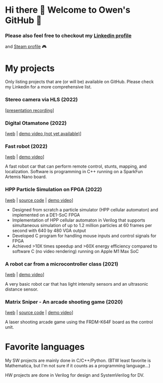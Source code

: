 # Hi there 👋 Welcome to Owen's GitHub 🦉

### Please also feel free to checkout my [Linkedin profile](https://www.linkedin.com/in/owen-d/)
and [Steam profile](https://steamcommunity.com/id/owenoool/) 🎮

# My projects
Only listing projects that are (or will be) available on GitHub. Please check my Linkedin for a more comprehensive list.

### Stereo camera via HLS (2022)
[[presentation recording](https://youtu.be/_zIqhIqTxRY)]

### Digital Otamatone (2022)
[[web](https://qd39l.github.io/digital-otamatone-web/) | [demo video (not yet available)]()]

### Fast robot (2022)
[[web](https://qd39l.github.io/fast-robots/) | [demo video](https://youtu.be/MGXwT600lhQ)]

A fast robot car that can perform remote control, stunts, mapping, and localization. Software is programming in C++ running on a SparkFun Artemis Nano board.

### HPP Particle Simulation on FPGA (2022)
[[web](https://qd39l.github.io/HPP-cellular-automaton-FPGA/index.html) | [source code](https://github.com/qd39l/HPP-cellular-automaton-FPGA/tree/main/hpp_automata_src) | [demo video](https://www.youtube.com/watch?v=KQd6q0IsZMc)]

- Designed from scratch a particle simulator (HPP cellular automaton) and implemented on a DE1-SoC FPGA
- Implementation of HPP cellular automaton in Verilog that supports simultaneous simulation of up to 1.2 million particles at 60 frames per second with 640 by 480 VGA output
- Developed C program for handling mouse inputs and control signals for FPGA
- Achieved >10X times speedup and >60X energy efficiency compared to software C (no video rendering) running on Apple M1 Max SoC

### A robot car from a microcontroller class (2021)
[[web](https://qd39l.github.io/intelligent-physical-system/) | [demo video](https://www.youtube.com/watch?v=WJnsooBZ7q8)]

A very basic robot car that has light intensity sensors and an ultrasonic distance sensor.

### Matrix Sniper - An arcade shooting game (2020)
[[web](https://qd39l.github.io/Matrix-Sniper/) | [source code](https://github.com/qd39l/Matrix-Sniper/tree/main/source) | [demo video](https://www.youtube.com/watch?v=PombbTEN6Gc)]

A laser shooting arcade game using the FRDM-K64F board as the control unit.

# Favorite languages
My SW projects are mainly done in C/C++/Python. (BTW least favorite is Mathematica, but I'm not sure if it counts as a programming language...)

HW projects are done in Verilog for design and SystemVerilog for DV.


<!--
**qd39l/qd39l** is a ✨ _special_ ✨ repository because its `README.md` (this file) appears on your GitHub profile.

Here are some ideas to get you started:

- 🔭 I’m currently working on ...
- 🌱 I’m currently learning ...
- 👯 I’m looking to collaborate on ...
- 🤔 I’m looking for help with ...
- 💬 Ask me about ...
- 📫 How to reach me: ...
- 😄 Pronouns: ...
- ⚡ Fun fact: ...
-->
